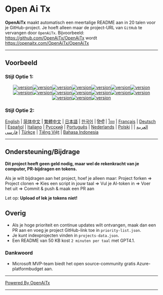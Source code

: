 # Open Ai Tx

**OpenAiTx** maakt automatisch een meertalige README aan in 20 talen voor je GitHub-project. Je hoeft alleen maar de project-URL van `GitHub` te vervangen door `OpenAiTx`. Bijvoorbeeld: https://github.com/OpenAiTx/OpenAiTx wordt https://openaitx.com/OpenAiTx/OpenAiTx

---

## Voorbeeld

### Stijl Optie 1:

<div style="text-align: center">
<p>
<a href="https://github.com/OpenAiTx/OpenAiTx/blob/main/projects/OpenAiTx/OpenAiTx/README-en.md"><img src="https://img.shields.io/badge/EN-red" alt="version"></a><a href="https://github.com/OpenAiTx/OpenAiTx/blob/main/projects/OpenAiTx/OpenAiTx/README-zh-CN.md"><img src="https://img.shields.io/badge/简中-red" alt="version"></a><a href="https://github.com/OpenAiTx/OpenAiTx/blob/main/projects/OpenAiTx/OpenAiTx/README-zh-tw.md"><img src="https://img.shields.io/badge/繁中-red" alt="version"></a><a href="https://github.com/OpenAiTx/OpenAiTx/blob/main/projects/OpenAiTx/OpenAiTx/README-ja.md"><img src="https://img.shields.io/badge/日本語-red" alt="version"></a><a href="https://github.com/OpenAiTx/OpenAiTx/blob/main/projects/OpenAiTx/OpenAiTx/README-ko.md"><img src="https://img.shields.io/badge/한국어-red" alt="version"></a><a href="https://github.com/OpenAiTx/OpenAiTx/blob/main/projects/OpenAiTx/OpenAiTx/README-th.md"><img src="https://img.shields.io/badge/ไทย-red" alt="version"></a><a href="https://github.com/OpenAiTx/OpenAiTx/blob/main/projects/OpenAiTx/OpenAiTx/README-fr.md"><img src="https://img.shields.io/badge/Français-red" alt="version"></a><a href="https://github.com/OpenAiTx/OpenAiTx/blob/main/projects/OpenAiTx/OpenAiTx/README-de.md"><img src="https://img.shields.io/badge/Deutsch-red" alt="version"></a><a href="https://github.com/OpenAiTx/OpenAiTx/blob/main/projects/OpenAiTx/OpenAiTx/README-es.md"><img src="https://img.shields.io/badge/Español-red" alt="version"></a><a href="https://github.com/OpenAiTx/OpenAiTx/blob/main/projects/OpenAiTx/OpenAiTx/README-it.md"><img src="https://img.shields.io/badge/Italiano-red" alt="version"></a><a href="https://github.com/OpenAiTx/OpenAiTx/blob/main/projects/OpenAiTx/OpenAiTx/README-ru.md"><img src="https://img.shields.io/badge/Русский-red" alt="version"></a><a href="https://github.com/OpenAiTx/OpenAiTx/blob/main/projects/OpenAiTx/OpenAiTx/README-pt.md"><img src="https://img.shields.io/badge/Português-red" alt="version"></a><a href="https://github.com/OpenAiTx/OpenAiTx/blob/main/projects/OpenAiTx/OpenAiTx/README-nl.md"><img src="https://img.shields.io/badge/Nederlands-red" alt="version"></a><a href="https://github.com/OpenAiTx/OpenAiTx/blob/main/projects/OpenAiTx/OpenAiTx/README-pl.md"><img src="https://img.shields.io/badge/Polski-red" alt="version"></a><a href="https://github.com/OpenAiTx/OpenAiTx/blob/main/projects/OpenAiTx/OpenAiTx/README-ar.md"><img src="https://img.shields.io/badge/العربية-red" alt="version"></a><a href="https://github.com/OpenAiTx/OpenAiTx/blob/main/projects/OpenAiTx/OpenAiTx/README-tr.md"><img src="https://img.shields.io/badge/Türkçe-red" alt="version"></a><a href="https://github.com/OpenAiTx/OpenAiTx/blob/main/projects/OpenAiTx/OpenAiTx/README-vi.md"><img src="https://img.shields.io/badge/Tiếng Việt-red" alt="version"></a>
</p>
</div>

### Stijl Optie 2:

[English](https://github.com/OpenAiTx/OpenAiTx/blob/main/projects/OpenAiTx/OpenAiTx/README-en.md) | [简体中文](https://github.com/OpenAiTx/OpenAiTx/blob/main/projects/OpenAiTx/OpenAiTx/README-zh-CN.md) | [繁體中文](https://github.com/OpenAiTx/OpenAiTx/blob/main/projects/OpenAiTx/OpenAiTx/README-zh-TW.md) | [日本語](https://github.com/OpenAiTx/OpenAiTx/blob/main/projects/OpenAiTx/OpenAiTx/README-ja.md) | [한국어](https://github.com/OpenAiTx/OpenAiTx/blob/main/projects/OpenAiTx/OpenAiTx/README-ko.md) | [हिन्दी](https://github.com/OpenAiTx/OpenAiTx/blob/main/projects/OpenAiTx/OpenAiTx/README-hi.md) | [ไทย](https://github.com/OpenAiTx/OpenAiTx/blob/main/projects/OpenAiTx/OpenAiTx/README-th.md) | [Français](https://github.com/OpenAiTx/OpenAiTx/blob/main/projects/OpenAiTx/OpenAiTx/README-fr.md) | [Deutsch](https://github.com/OpenAiTx/OpenAiTx/blob/main/projects/OpenAiTx/OpenAiTx/README-de.md) | [Español](https://github.com/OpenAiTx/OpenAiTx/blob/main/projects/OpenAiTx/OpenAiTx/README-es.md) | [Italiano](https://github.com/OpenAiTx/OpenAiTx/blob/main/projects/OpenAiTx/OpenAiTx/README-it.md) | [Русский](https://github.com/OpenAiTx/OpenAiTx/blob/main/projects/OpenAiTx/OpenAiTx/README-ru.md) | [Português](https://github.com/OpenAiTx/OpenAiTx/blob/main/projects/OpenAiTx/OpenAiTx/README-pt.md) | [Nederlands](https://github.com/OpenAiTx/OpenAiTx/blob/main/projects/OpenAiTx/OpenAiTx/README-nl.md) | [Polski](https://github.com/OpenAiTx/OpenAiTx/blob/main/projects/OpenAiTx/OpenAiTx/README-pl.md) | [العربية](https://github.com/OpenAiTx/OpenAiTx/blob/main/projects/OpenAiTx/OpenAiTx/README-ar.md) | [فارسی](https://github.com/OpenAiTx/OpenAiTx/blob/main/projects/OpenAiTx/OpenAiTx/README-fa.md) | [Türkçe](https://github.com/OpenAiTx/OpenAiTx/blob/main/projects/OpenAiTx/OpenAiTx/README-tr.md) | [Tiếng Việt](https://github.com/OpenAiTx/OpenAiTx/blob/main/projects/OpenAiTx/OpenAiTx/README-vi.md) | [Bahasa Indonesia](https://github.com/OpenAiTx/OpenAiTx/blob/main/projects/OpenAiTx/OpenAiTx/README-id.md)

---

## Ondersteuning/Bijdrage

**Dit project heeft geen geld nodig, maar wel de rekenkracht van je computer, PR-bijdragen en tokens.**

Als je wilt bijdragen aan het project, hoef je alleen maar:
Project forken => Project clonen => Kies een script in jouw taal => Vul je AI-token in  => Voer het uit => Commit & push & maak een PR aan

Let op: **Upload of lek je tokens niet!**

## Overig

- Als je hoge prioriteit en continue updates wilt ontvangen, maak dan een PR aan en voeg je project GitHub-link toe in `priority-list.json`.
- Je kunt indexprojecten vinden in `projects-data.json`.
- Een README van 50 KB kost `2 minuten per taal` met GPT4.1.

### Dankwoord

- Microsoft MVP-team biedt het open source-community gratis Azure-platformbudget aan.

---

[Powered By OpenAiTx](https://github.com/OpenAiTx/OpenAiTx)

---